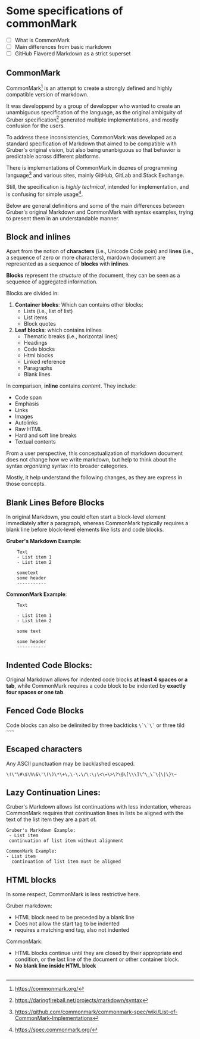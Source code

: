 # Some specifications of commonMark 

- [ ] What is CommonMark
- [ ] Main differences from basic markdown
- [ ] GitHub Flavored Markdown as a strict superset

## CommonMark
CommonMark[^ref1] is an attempt to create a strongly defined and highly
compatible version of markdown.

It was developpend by a group of developper who wanted to create an
unambiguous specification of the language, as the original ambiguity of Gruber
specification[^ref2] generated multiple implementations, and mostly
confusion for the users. 

To address these inconsistencies, CommonMark was developed as a standard specification 
of Markdown that aimed to be compatible with Gruber's original 
vision, but also being unanbiguous so that behavior is predictable across different
platforms.

There is implementations of CommonMark in doznes of programming
language[^ref3] and various sites, mainly GitHub, GitLab and Stack
Exchange.

Still, the specification is *highly technical*, intended for
implementation, and is confusing for simple usage[^ref4].

Below are general definitions and some of the main differences between 
Gruber's original Markdown and CommonMark with syntax examples, trying to present
them in an understandable manner.

## Block and inlines

Apart from the notion of **characters** (i.e., Unicode Code poin) and **lines** 
(i.e., a sequence of zero or more characters), mardown document are
represented as a sequence of **blocks** with **inlines**.

**Blocks** represent the *structure* of the document, they can be seen
as a sequence of aggregated information.

Blocks are divided in:

1. **Container blocks**: Which can contains other blocks:
    - Lists (i.e., list of list)
    - List items
    - Block quotes
2. **Leaf blocks**: which contains inlines
    - Thematic breaks (i.e., horizontal lines)
    - Headings
    - Code blocks
    - Html blocks
    - Linked reference
    - Paragraphs
    - Blank lines

In comparison, **inline** contains *content*. They include:
- Code span
- Emphasis
- Links
- Images
- Autolinks
- Raw HTML
- Hard and soft line breaks
- Textual contents

From a user perspective, this conceptualization of markdown document does not change how we write
markdown, but help to think about the syntax *organizing* syntax into
broader categories.

Mostly, it help understand the following changes, as they are express in
those concepts.

## Blank Lines Before Blocks
In original Markdown, you could often start a block-level element immediately
after a paragraph, whereas CommonMark typically requires a blank line before
block-level elements like lists and code blocks.

**Gruber's Markdown Example**:
```
    Text
    - List item 1
    - List item 2

    sometext
    some header
    -----------
```

**CommonMark Example**:
```
    Text

    - List item 1
    - List item 2

    some text

    some header
    -----------
```

## Indented Code Blocks:
Original Markdown allows for indented code blocks **at least 4 spaces or a tab**,
while CommonMark requires a code block to be indented by **exactly four spaces
or one tab**.


## Fenced Code Blocks
Code blocks can also be delimited by three backticks `` \`\`\` `` or three
tild `` ~~~ ``


## Escaped characters

Any ASCII punctuation may be backlashed escaped.

```
\!\"\#\$\%\&\'\(\)\*\+\,\-\.\/\:\;\<\=\>\?\@\[\\\]\^\_\`\{\|\}\~
```

## Lazy Continuation Lines:
Gruber's Markdown allows list continuations with less indentation, whereas
CommonMark requires that continuation lines in lists be aligned with the
text of the list item they are a part of.

```
Gruber's Markdown Example:
 - List item
 continuation of list item without alignment

CommonMark Example:
- List item
  continuation of list item must be aligned
```

## HTML blocks

In some respect, CommonMark is less restrictive here.

Gruber markdown:

- HTML block need to be preceded by a blank line
- Does not allow the start tag to be indented
- requires a matching end tag, also not indented

CommonMark:

- HTML blocks continue until they are closed by their appropriate end condition, 
  or the last line of the document or other container block.
- **No blank line inside HTML block**

## 

[^ref1]: <https://commonmark.org/>
[^ref2]: <https://daringfireball.net/projects/markdown/syntax>
[^ref3]:
    <https://github.com/commonmark/commonmark-spec/wiki/List-of-CommonMark-Implementations>
[^ref4]: <https://spec.commonmark.org/>


<!-- 
7. HTML Blocks:
The rules for parsing inline HTML are loosely defined in Gruber's Markdown
but are more strict in CommonMark. CommonMark clearly specifies which HTML
tags start and end HTML blocks and considers the content inside as raw HTML.
  • Gruber's Markdown: May parse inline HTML differently across
  implementations.
  • CommonMark: Strict rules about which inline HTML is recognized.
8. Entities and Escapes:
The handling of backslash escapes and HTML entities is more predictable in
CommonMark, which provides clear rules for when these are recognized.
  • Gruber's Markdown: Might have more variable behavior.
  • CommonMark: Has strict rules for entity and escape processing.
9. Lists:
Differences in how lists are parsed and nested can be significant between
the original Markdown and CommonMark. For instance, the way list items are
nested and whether blank lines are required between items can vary.
  • Gruber's Markdown: Less strict, varying implementations.
  • CommonMark: More precise rules for list parsing.
10. Thematic Breaks:
Also known as horizontal rules, thematic breaks are more strictly defined in
CommonMark than in original Markdown, where various implementations might
have different standards for what constitutes a valid thematic break.
  • Gruber's Markdown: Varies between implementations.
  • CommonMark Example:
    ---
    ***
    ___




-->

